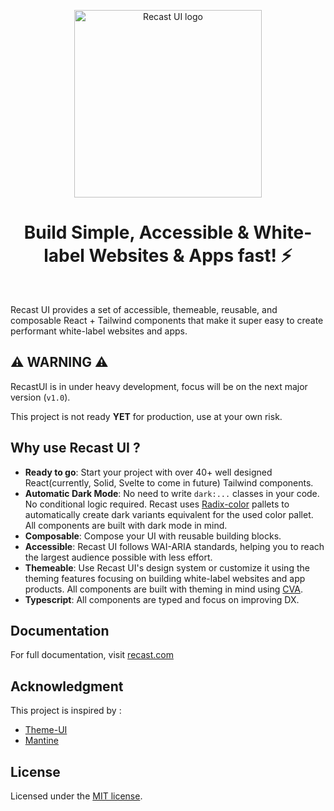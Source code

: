 <p align="center">
  <a href="https://github.com/seed-blocks/recastui">
    <img src="https://raw.githubusercontent.com/seed-blocks/recastui/main/logo/recastui_logo_gh_v1.png?raw=true" alt="Recast UI logo" width="300" />
  </a>
</p>

<h1 align="center">Build Simple, Accessible &amp; White-label Websites & Apps fast! ⚡</h1>

<br>

Recast UI provides a set of accessible, themeable, reusable, and composable React + Tailwind
components that make it super easy to create performant white-label websites and apps.

## ⚠️ WARNING ⚠️

RecastUI is in under heavy development, focus will be on the next major version (`v1.0`).

This project is not ready **YET** for production, use at your own risk.

## Why use Recast UI ?

- **Ready to go**: Start your project with over 40+ well designed React(currently, Solid, Svelte to come in future) Tailwind components.
- **Automatic Dark Mode**: No need to write `dark:...` classes in your code. No conditional logic required. Recast uses [Radix-color](https://www.radix-ui.com/colors) pallets to automatically create dark variants equivalent for the used color pallet. All components are built with dark mode in mind.
- **Composable**: Compose your UI with reusable building blocks.
- **Accessible**: Recast UI follows WAI-ARIA standards, helping you to reach the largest audience possible with less effort.
- **Themeable**: Use Recast UI's design system or customize it using the theming features focusing on building white-label websites and app products. All components are built with theming in mind using [CVA](https://github.com/joe-bell/cva).
- **Typescript**: All components are typed and focus on improving DX.

## Documentation

For full documentation, visit [recast.com](https://recast.com)

## Acknowledgment

This project is inspired by :

- [Theme-UI](https://theme-ui.com/)
- [Mantine](https://mantine.dev/)

## License

Licensed under the [MIT license](https://github.com/seed-blocks/recastui/blob/main/LICENSE).
